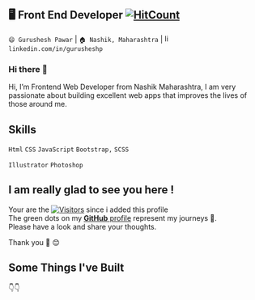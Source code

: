 ## 🖥 Front End Developer [![HitCount](http://hits.dwyl.com/gurupawar/gurupawar.svg)](http://hits.dwyl.com/gurupawar/gurupawar)

`😄 Gurushesh Pawar` | `🏠 Nashik, Maharashtra` | <img src="https://avatars3.githubusercontent.com/u/357098" width="15" height="15" alt="linkedin logo"/> `linkedin.com/in/gurusheshp`

### Hi there 👋

Hi, I’m Frontend Web Developer from Nashik Maharashtra, I am very passionate about building excellent web apps that improves the lives of those around me.

## Skills

`Html` `CSS` `JavaScript` `Bootstrap,` `SCSS`

`Illustrator` `Photoshop`

## I am really glad to see you here !

Your are the [![Visitors](https://visitor-badge.glitch.me/badge?page_id=gurupawar.visitor-badge)](https://github.com/muhraff) since i added this profile <br>
The green dots on my [**GitHub** profile](https://github.com/muhraff=repositories) represent my journeys :rocket:.<br> Please have a look and share your thoughts.

Thank you 🙏 😊

## Some Things I've Built

👇👇
